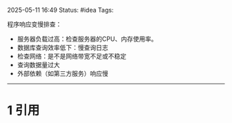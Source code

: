 2025-05-11 16:49
Status: #idea
Tags:


程序响应变慢排查：
- 服务器负载过高：检查服务器的CPU、内存使用率。
- 数据库查询效率低下：慢查询日志
- 检查网络：是不是网络带宽不足或不稳定
- 查询数据量过大
- 外部依赖（如第三方服务）响应慢

---
# 1 引用